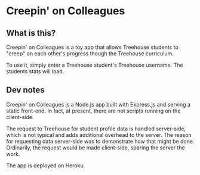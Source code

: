 # Creepin' on Colleagues

## What is this?

Creepin' on Colleagues is a toy app that allows Treehouse students to "creep" on each other's progress though the Treehouse curriculum. 

To use it, simply enter a Treehouse student's Treehouse username. The students stats will load.

## Dev notes

Creepin' on Colleagues is a Node.js app built with Express.js and serving a static front-end. In fact, at present, there are not scripts running on the client-side.

The request to Treehouse for student profile data is handled server-side, which is not typical and adds additional overhead to the server. The reason for requesting data server-side was to demonstrate how that might be done. Ordinarily, the request would be made client-side, sparing the server the work.

The app is deployed on Heroku. 